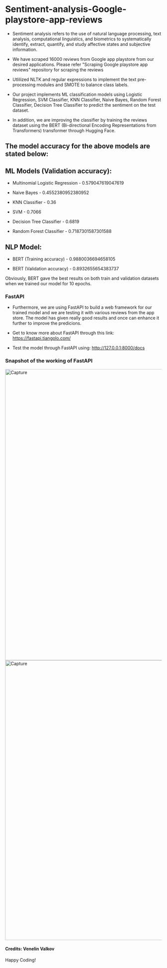 # Sentiment-analysis-Google-playstore-app-reviews

- Sentiment analysis refers to the use of natural language processing, text analysis, computational linguistics, and biometrics to systematically identify, extract, quantify, and study affective states and subjective information.

- We have scraped 16000 reviews from Google app playstore from our desired applications. Please refer "Scraping Google playstore app reviews" repository for scraping the reviews

- Utlilized NLTK and regular expressions to implement the text pre-processing modules and SMOTE to balance class labels.

- Our project implements ML classification models using Logistic Regression, SVM Classifier, KNN Classifier, Naive Bayes, Random Forest Classifier, Decision Tree Classifier to predict the sentiment on the test dataset.

- In addition, we are improving the classifier by training the reviews dataset using the BERT (Bi-directional Encoding Representations from Transformers) transformer through Hugging Face.

## The model accuracy for the above models are stated below:

## ML Models (Validation accuracy):

- Multinomial Logistic Regression - 0.579047619047619

- Naive Bayes - 0.4552380952380952

- KNN Classifier - 0.36

- SVM - 0.7066

- Decision Tree Classifier - 0.6819

- Random Forest Classifier - 0.7187301587301588

## NLP Model:

- BERT (Training accuracy) - 0.9880036694658105

- BERT (Validation accuracy) - 0.8932655654383737

Obviously, BERT gave the best results on both train and validation datasets when we trained our model for 10 epochs. 


### FastAPI

- Furthermore, we are using FastAPI to build a web framework for our trained model and we are testing it with various reviews from the app store. The model has given really good results and once can enhance it further to improve the predicions.

- Get to know more about FastAPI through this link: https://fastapi.tiangolo.com/

- Test the model through FastAPI using: http://127.0.0.1:8000/docs

### Snapshot of the working of FastAPI

<img width="934" alt="Capture" src="https://user-images.githubusercontent.com/66754032/95029010-93266880-066a-11eb-9c62-1645a9a36c11.PNG">


<img width="898" alt="Capture" src="https://user-images.githubusercontent.com/66754032/95029023-afc2a080-066a-11eb-8818-1964d4dd78b5.PNG">

#### Credits: Venelin Valkov


Happy Coding!

